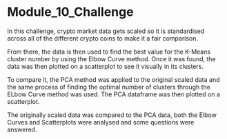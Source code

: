 # Module_10_Challenge

In this challenge, crypto market data gets scaled so it is standardised across all of the different crypto coins to make it a fair comparison.

From there, the data is then used to find the best value for the K-Means cluster number by using the Elbow Curve method.
Once it was found, the data was then plotted on a scatterplot to see it visually in its clusters.

To compare it, the PCA method was applied to the original scaled data and the same process of finding the optimal number of clusters through the ELbow Curve method was used.
The PCA dataframe was then plotted on a scatterplot.

The originally scaled data was compared to the PCA data, both the Elbow Curves and Scatterplots were analysed and some questions were answered.
